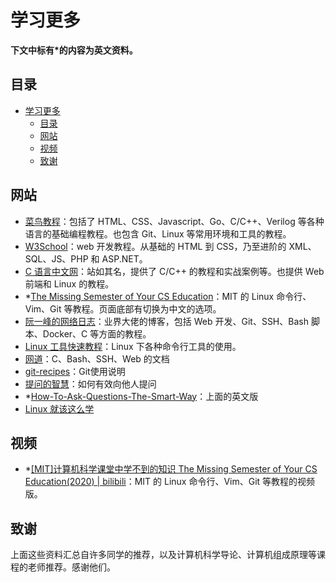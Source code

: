 # 学习更多
**下文中标有\*的内容为英文资料。**

## 目录
- [学习更多](#学习更多)
  - [目录](#目录)
  - [网站](#网站)
  - [视频](#视频)
  - [致谢](#致谢)



## 网站
- [菜鸟教程](https://www.runoob.com/)：包括了 HTML、CSS、Javascript、Go、C/C++、Verilog 等各种语言的基础编程教程。也包含 Git、Linux 等常用环境和工具的教程。
- [W3School](https://www.w3school.com.cn/)：web 开发教程。从基础的 HTML 到 CSS，乃至进阶的 XML、SQL、JS、PHP 和 ASP.NET。
- [C 语言中文网](http://c.biancheng.net/)：站如其名，提供了 C/C++ 的教程和实战案例等。也提供 Web 前端和 Linux 的教程。
- \*[The Missing Semester of Your CS Education](https://missing.csail.mit.edu/)：MIT 的 Linux 命令行、Vim、Git 等教程。页面底部有切换为中文的选项。
- [阮一峰的网络日志](https://www.ruanyifeng.com/blog/developer/)：业界大佬的博客，包括 Web 开发、Git、SSH、Bash 脚本、Docker、C 等方面的教程。
- [Linux 工具快速教程](https://linuxtools-rst.readthedocs.io/zh_CN/latest/)：Linux 下各种命令行工具的使用。
- [网道](https://wangdoc.com/)：C、Bash、SSH、Web 的文档
- [git-recipes](https://github.com/geeeeeeeeek/git-recipes/wiki)：Git使用说明
- [提问的智慧](https://github.com/ryanhanwu/How-To-Ask-Questions-The-Smart-Way/blob/main/README-zh_CN.md)：如何有效向他人提问
- \*[How-To-Ask-Questions-The-Smart-Way](http://www.catb.org/~esr/faqs/smart-questions.html)：上面的英文版
- [Linux 就该这么学](https://www.linuxprobe.com/)


## 视频
- \*[[MIT]计算机科学课堂中学不到的知识 The Missing Semester of Your CS Education(2020) | bilibili](https://www.bilibili.com/video/BV1x7411H7wa)：MIT 的 Linux 命令行、Vim、Git 等教程的视频版。



## 致谢
上面这些资料汇总自许多同学的推荐，以及计算机科学导论、计算机组成原理等课程的老师推荐。感谢他们。
